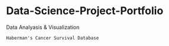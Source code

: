 # Data-Science-Project-Portfolio

Data Analyasis & Visualization
		
    Haberman's Cancer Survival Database
